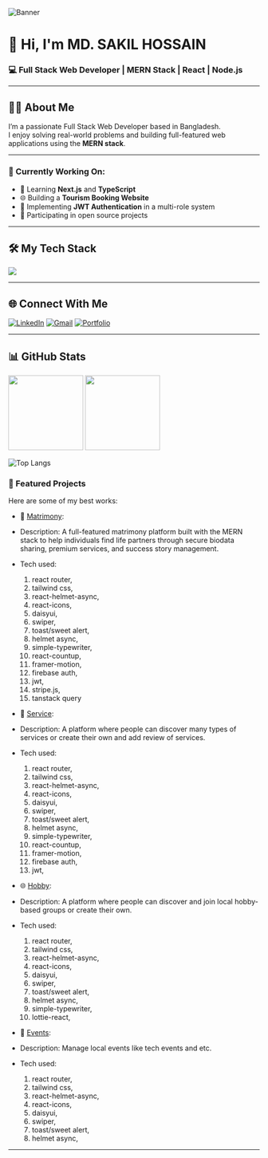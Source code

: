 ![Banner](https://i.ibb.co/ymqKm2SX/untitlsssssed.png)

# 👋 Hi, I'm MD. SAKIL HOSSAIN  
### 💻 Full Stack Web Developer | MERN Stack | React | Node.js

---

## 👨‍💻 About Me
I’m a passionate Full Stack Web Developer based in Bangladesh.  
I enjoy solving real-world problems and building full-featured web applications using the **MERN stack**.

---

### 🚀 Currently Working On:
- 🧠 Learning **Next.js** and **TypeScript**
- 🌐 Building a **Tourism Booking Website**
- 🔐 Implementing **JWT Authentication** in a multi-role system
- 🧩 Participating in open source projects

---

## 🛠️ My Tech Stack
<p>
  <img src="https://skillicons.dev/icons?i=html,css,js,ts,react,nextjs,nodejs,express,mongodb,firebase,tailwind,git,github,vscode" />
</p>

---

## 🌐 Connect With Me
[![LinkedIn](https://img.shields.io/badge/LinkedIn-blue?logo=linkedin&style=for-the-badge)](www.linkedin.com/in/sakil111)
[![Gmail](https://img.shields.io/badge/Email-red?logo=gmail&style=for-the-badge)](mailto:shakilsorker111@gmail.com)
[![Portfolio](https://img.shields.io/badge/Portfolio-000?style=for-the-badge&logo=vercel)](https://stalwart-nougat-a8915d.netlify.app/)

---

## 📊 GitHub Stats
<p align="left">
  <img src="https://github-readme-stats.vercel.app/api?username=mdsakilhossain&show_icons=true&theme=react" height="150"/>
  <img src="https://github-readme-streak-stats.herokuapp.com/?user=mdsakilhossain&theme=react" height="150"/>
</p>

![Top Langs](https://github-readme-stats.vercel.app/api/top-langs/?username=mdsakilhossain&layout=compact&theme=react)

### 📌 Featured Projects

Here are some of my best works:

- 🚀 [Matrimony](https://matrimony-a0f98.web.app/):
- Description: A full-featured matrimony platform built with the MERN stack to help individuals find life partners through secure biodata sharing,
premium services, and success story management.
-  Tech used:
     1. react router,
     2. tailwind css,
     3. react-helmet-async,
     4. react-icons,
     5. daisyui,
     6. swiper,
     7. toast/sweet alert,
     8. helmet async,
     9. simple-typewriter,
     10. react-countup,
     11. framer-motion,
     12. firebase auth,
     13. jwt,
     14. stripe.js,
     15. tanstack query

- 🚀 [Service](https://service-review-6ce18.web.app/):
- Description: A platform where people can discover many types of services or create their own and add review of services.
-  Tech used:
     1. react router,
     2. tailwind css,
     3. react-helmet-async,
     4. react-icons,
     5. daisyui,
     6. swiper,
     7. toast/sweet alert,
     8. helmet async,
     9. simple-typewriter,
     10. react-countup,
     11. framer-motion,
     12. firebase auth,
     13. jwt,
- 🌐 [Hobby](https://hobby-103c3.web.app/):
- Description: A platform where people can discover and join local hobby-based groups or create their own.
- Tech used:
    1. react router,
    2. tailwind css,
    3. react-helmet-async,
    4. react-icons,
    5. daisyui,
    6. swiper,
    7. toast/sweet alert,
    8. helmet async,
    9. simple-typewriter,
    10. lottie-react,
- 📱 [Events](https://events-e2eef.web.app/):
- Description: Manage local events like tech events and etc.
- Tech used:
    1. react router,
    2. tailwind css,
    3. react-helmet-async,
    4. react-icons,
    5. daisyui,
    6. swiper,
    7. toast/sweet alert,
    8. helmet async,

---

